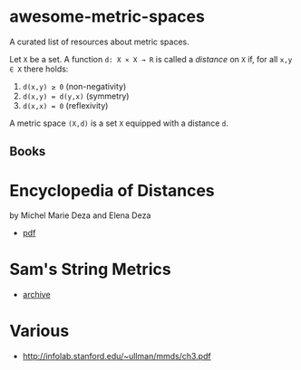 # awesome-metric-spaces

A curated list of resources about metric spaces.

Let `X` be a set. A function `d: X × X → R` is called a *distance* on `X` if, for all `x,y ∈ X` there holds:

1. `d(x,y) ≥ 0` (non-negativity)
2. `d(x,y) = d(y,x)` (symmetry)
3. `d(x,x) = 0` (reflexivity)

A metric space `(X,d)` is a set `X` equipped with a distance `d`.

## Books

# Encyclopedia of Distances

by Michel Marie Deza and Elena Deza

- [pdf](http://www.uco.es/users/ma1fegan/Comunes/asignaturas/vision/Encyclopedia-of-distances-2009.pdf)

# Sam's String Metrics

- [archive](http://web.archive.org/web/20081224234350/http://www.dcs.shef.ac.uk/~sam/stringmetrics.html)

# Various

- http://infolab.stanford.edu/~ullman/mmds/ch3.pdf
